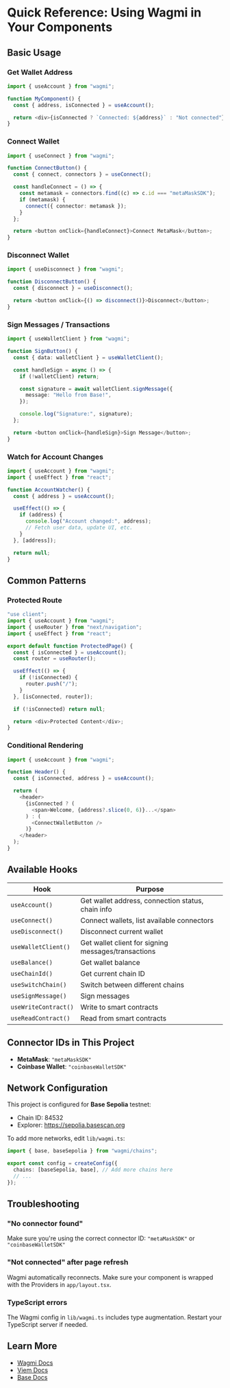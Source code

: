 # Quick Reference: Using Wagmi in Your Components

## Basic Usage

### Get Wallet Address

```typescript
import { useAccount } from "wagmi";

function MyComponent() {
  const { address, isConnected } = useAccount();

  return <div>{isConnected ? `Connected: ${address}` : "Not connected"}</div>;
}
```

### Connect Wallet

```typescript
import { useConnect } from "wagmi";

function ConnectButton() {
  const { connect, connectors } = useConnect();

  const handleConnect = () => {
    const metamask = connectors.find((c) => c.id === "metaMaskSDK");
    if (metamask) {
      connect({ connector: metamask });
    }
  };

  return <button onClick={handleConnect}>Connect MetaMask</button>;
}
```

### Disconnect Wallet

```typescript
import { useDisconnect } from "wagmi";

function DisconnectButton() {
  const { disconnect } = useDisconnect();

  return <button onClick={() => disconnect()}>Disconnect</button>;
}
```

### Sign Messages / Transactions

```typescript
import { useWalletClient } from "wagmi";

function SignButton() {
  const { data: walletClient } = useWalletClient();

  const handleSign = async () => {
    if (!walletClient) return;

    const signature = await walletClient.signMessage({
      message: "Hello from Base!",
    });

    console.log("Signature:", signature);
  };

  return <button onClick={handleSign}>Sign Message</button>;
}
```

### Watch for Account Changes

```typescript
import { useAccount } from "wagmi";
import { useEffect } from "react";

function AccountWatcher() {
  const { address } = useAccount();

  useEffect(() => {
    if (address) {
      console.log("Account changed:", address);
      // Fetch user data, update UI, etc.
    }
  }, [address]);

  return null;
}
```

## Common Patterns

### Protected Route

```typescript
"use client";
import { useAccount } from "wagmi";
import { useRouter } from "next/navigation";
import { useEffect } from "react";

export default function ProtectedPage() {
  const { isConnected } = useAccount();
  const router = useRouter();

  useEffect(() => {
    if (!isConnected) {
      router.push("/");
    }
  }, [isConnected, router]);

  if (!isConnected) return null;

  return <div>Protected Content</div>;
}
```

### Conditional Rendering

```typescript
import { useAccount } from "wagmi";

function Header() {
  const { isConnected, address } = useAccount();

  return (
    <header>
      {isConnected ? (
        <span>Welcome, {address?.slice(0, 6)}...</span>
      ) : (
        <ConnectWalletButton />
      )}
    </header>
  );
}
```

## Available Hooks

| Hook                 | Purpose                                             |
| -------------------- | --------------------------------------------------- |
| `useAccount()`       | Get wallet address, connection status, chain info   |
| `useConnect()`       | Connect wallets, list available connectors          |
| `useDisconnect()`    | Disconnect current wallet                           |
| `useWalletClient()`  | Get wallet client for signing messages/transactions |
| `useBalance()`       | Get wallet balance                                  |
| `useChainId()`       | Get current chain ID                                |
| `useSwitchChain()`   | Switch between different chains                     |
| `useSignMessage()`   | Sign messages                                       |
| `useWriteContract()` | Write to smart contracts                            |
| `useReadContract()`  | Read from smart contracts                           |

## Connector IDs in This Project

- **MetaMask**: `"metaMaskSDK"`
- **Coinbase Wallet**: `"coinbaseWalletSDK"`

## Network Configuration

This project is configured for **Base Sepolia** testnet:

- Chain ID: 84532
- Explorer: https://sepolia.basescan.org

To add more networks, edit `lib/wagmi.ts`:

```typescript
import { base, baseSepolia } from "wagmi/chains";

export const config = createConfig({
  chains: [baseSepolia, base], // Add more chains here
  // ...
});
```

## Troubleshooting

### "No connector found"

Make sure you're using the correct connector ID: `"metaMaskSDK"` or `"coinbaseWalletSDK"`

### "Not connected" after page refresh

Wagmi automatically reconnects. Make sure your component is wrapped with the Providers in `app/layout.tsx`.

### TypeScript errors

The Wagmi config in `lib/wagmi.ts` includes type augmentation. Restart your TypeScript server if needed.

## Learn More

- [Wagmi Docs](https://wagmi.sh)
- [Viem Docs](https://viem.sh)
- [Base Docs](https://docs.base.org)
